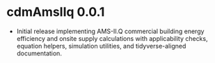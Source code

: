 # cdmAmsIIq 0.0.1

* Initial release implementing AMS-II.Q commercial building energy efficiency and onsite supply calculations with applicability checks, equation helpers, simulation utilities, and tidyverse-aligned documentation.
